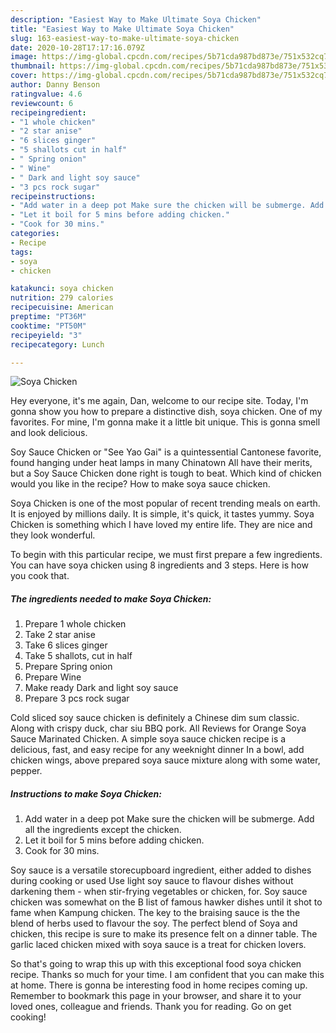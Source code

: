 ```yaml
---
description: "Easiest Way to Make Ultimate Soya Chicken"
title: "Easiest Way to Make Ultimate Soya Chicken"
slug: 163-easiest-way-to-make-ultimate-soya-chicken
date: 2020-10-28T17:17:16.079Z
image: https://img-global.cpcdn.com/recipes/5b71cda987bd873e/751x532cq70/soya-chicken-recipe-main-photo.jpg
thumbnail: https://img-global.cpcdn.com/recipes/5b71cda987bd873e/751x532cq70/soya-chicken-recipe-main-photo.jpg
cover: https://img-global.cpcdn.com/recipes/5b71cda987bd873e/751x532cq70/soya-chicken-recipe-main-photo.jpg
author: Danny Benson
ratingvalue: 4.6
reviewcount: 6
recipeingredient:
- "1 whole chicken"
- "2 star anise"
- "6 slices ginger"
- "5 shallots cut in half"
- " Spring onion"
- " Wine"
- " Dark and light soy sauce"
- "3 pcs rock sugar"
recipeinstructions:
- "Add water in a deep pot Make sure the chicken will be submerge. Add all the ingredients except the chicken."
- "Let it boil for 5 mins before adding chicken."
- "Cook for 30 mins."
categories:
- Recipe
tags:
- soya
- chicken

katakunci: soya chicken 
nutrition: 279 calories
recipecuisine: American
preptime: "PT36M"
cooktime: "PT50M"
recipeyield: "3"
recipecategory: Lunch

---
```



![Soya Chicken](https://img-global.cpcdn.com/recipes/5b71cda987bd873e/751x532cq70/soya-chicken-recipe-main-photo.jpg)

Hey everyone, it's me again, Dan, welcome to our recipe site. Today, I'm gonna show you how to prepare a distinctive dish, soya chicken. One of my favorites. For mine, I'm gonna make it a little bit unique. This is gonna smell and look delicious.

Soy Sauce Chicken or &#34;See Yao Gai&#34; is a quintessential Cantonese favorite, found hanging under heat lamps in many Chinatown All have their merits, but a Soy Sauce Chicken done right is tough to beat. Which kind of chicken would you like in the recipe? How to make soya sauce chicken.

Soya Chicken is one of the most popular of recent trending meals on earth. It is enjoyed by millions daily. It is simple, it's quick, it tastes yummy. Soya Chicken is something which I have loved my entire life. They are nice and they look wonderful.


To begin with this particular recipe, we must first prepare a few ingredients. You can have soya chicken using 8 ingredients and 3 steps. Here is how you cook that.

<!--inarticleads1-->

##### The ingredients needed to make Soya Chicken:

1. Prepare 1 whole chicken
1. Take 2 star anise
1. Take 6 slices ginger
1. Take 5 shallots, cut in half
1. Prepare  Spring onion
1. Prepare  Wine
1. Make ready  Dark and light soy sauce
1. Prepare 3 pcs rock sugar


Cold sliced soy sauce chicken is definitely a Chinese dim sum classic. Along with crispy duck, char siu BBQ pork. All Reviews for Orange Soya Sauce Marinated Chicken. A simple soya sauce chicken recipe is a delicious, fast, and easy recipe for any weeknight dinner In a bowl, add chicken wings, above prepared soya sauce mixture along with some water, pepper. 

<!--inarticleads2-->

##### Instructions to make Soya Chicken:

1. Add water in a deep pot Make sure the chicken will be submerge. Add all the ingredients except the chicken.
1. Let it boil for 5 mins before adding chicken.
1. Cook for 30 mins.


Soy sauce is a versatile storecupboard ingredient, either added to dishes during cooking or used Use light soy sauce to flavour dishes without darkening them - when stir-frying vegetables or chicken, for. Soy sauce chicken was somewhat on the B list of famous hawker dishes until it shot to fame when Kampung chicken. The key to the braising sauce is the the blend of herbs used to flavour the soy. The perfect blend of Soya and chicken, this recipe is sure to make its presence felt on a dinner table. The garlic laced chicken mixed with soya sauce is a treat for chicken lovers. 

So that's going to wrap this up with this exceptional food soya chicken recipe. Thanks so much for your time. I am confident that you can make this at home. There is gonna be interesting food in home recipes coming up. Remember to bookmark this page in your browser, and share it to your loved ones, colleague and friends. Thank you for reading. Go on get cooking!
